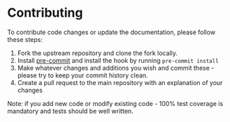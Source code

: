 # Contributing

To contribute code changes or update the documentation, please follow these steps:

1. Fork the upstream repository and clone the fork locally.
2. Install [pre-commit](https://pre-commit.com/) and install the hook by running `pre-commit install`
3. Make whatever changes and additions you wish and commit these - please try to keep your commit history clean.
4. Create a pull request to the main repository with an explanation of your changes

Note: if you add new code or modify existing code - 100% test coverage is mandatory and tests should be well written.
